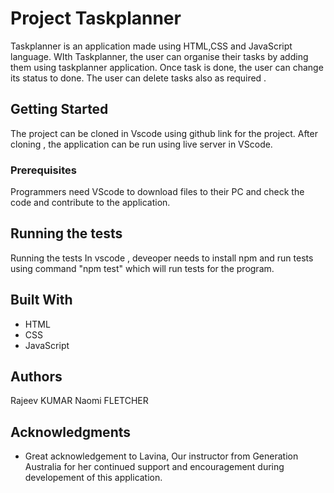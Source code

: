 # Project Taskplanner
 
Taskplanner is an application made using HTML,CSS and JavaScript language. WIth Taskplanner, the user can organise their tasks by adding them using taskplanner application. Once task is done, the user can change its status to done. The user can delete tasks also as required .


## Getting Started

The project can be cloned in Vscode using github link for the project. After cloning , the application can be run using live server in VScode.

### Prerequisites

Programmers need VScode to download files to their PC and check the code and contribute to the application.


## Running the tests

Running the tests In vscode , deveoper needs to install npm and run tests using command "npm test" which will run tests for the program.

## Built With

* HTML
* CSS
* JavaScript


## Authors

Rajeev KUMAR
Naomi FLETCHER


## Acknowledgments

* Great acknowledgement to Lavina, Our instructor from Generation Australia for her continued support and encouragement during developement of this application.
